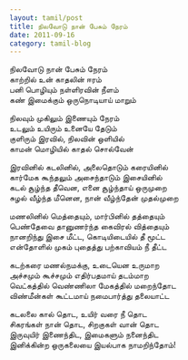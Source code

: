 ```yaml
---
layout: tamil/post
title: நிலவோடு நான் பேசும் நேரம்
date: 2011-09-16
category: tamil-blog
---
```


நிலவோடு நான் பேசும் நேரம் <br/>
காற்றில் உன் காதலின் ஈரம் <br/>
பனி பொழியும் நள்ளிரவின் நீளம் <br/>
கண் இமைக்கும் ஒருநொடியாய் மாறும்

நிலவும் முகிலும் இணையும் நேரம் <br/>
உடலும் உயிரும் உனையே தேடும் <br/>
குளிரும் இரவில், நிலவின் ஒளியில் <br/>
காமன் மொழியில் காதல் சொல்வேன்

இரவினில் கடலினில், அலைதொடும் கரையினில் <br/>
கார்மேக கூந்தலும் அசைந்தாடும் இசையினில் <br/>
கடல் சூழ்ந்த தீவென, எனை சூழ்ந்தாய் ஒருமுறை <br/>
சுழல் வீழ்ந்த மீனென, நான் வீழ்ந்தேன் முதல்முறை

மணலினில் மெத்தையும், மார்பினில் தத்தையும் <br/>
பெண்தேவை தானுணர்ந்த கைவிரல் வித்தையும் <br/>
நானறிந்து இசை மீட்ட, கொடியிடையில் தீ மூட்ட <br/>
என்தோளில் முகம் புதைத்து பற்காவியம் நீ தீட்ட

கடற்கரை மணல்நமக்கு, உடையென உருமாற <br/>
அச்சமும் கூச்சமும் எதிர்பதமாய் தடம்மாற <br/>
வெட்கத்தில் வெண்ணிலா மேகத்தில் மறைந்தோட <br/>
விண்மீன்கள் கூட்டமாய் நமைபார்த்து தலையாட்ட

கடலலை கால் தொட, உயிர் வரை நீ தொட <br/>
சிகரங்கள் நான் தொட, சிறகுகள் வான் தொட <br/>
இருவுயிர் இணைந்திட, இமைகளும் நனைந்திட <br/>
இனிக்கின்ற ஒருகலையை இயல்பாக நாமறிந்தோம்!

